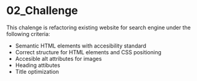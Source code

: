 # 02_Challenge

This chalenge is refactoring existing website for search engine under the following criteria:

- Semantic HTML elements with accesibility standard
- Correct structure for HTML elements and CSS positioning
- Accesible alt attributes for images
- Heading attibutes
- Title optimization
